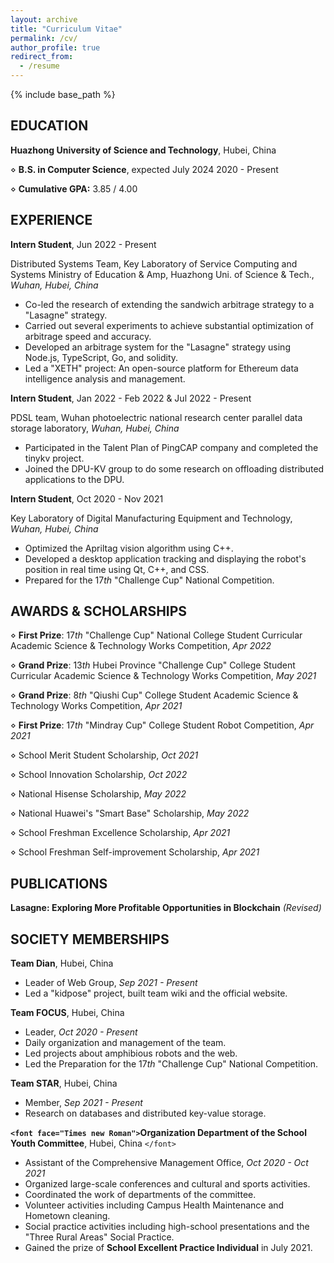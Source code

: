 ```yaml
---
layout: archive
title: "Curriculum Vitae"
permalink: /cv/
author_profile: true
redirect_from:
  - /resume
---
```

{% include base_path %}

## EDUCATION

**Huazhong University of Science and Technology**, Hubei, China

⋄  **B.S. in Computer Science**, expected July 2024 2020 - Present

⋄  **Cumulative GPA:** 3.85 / 4.00

## EXPERIENCE

**Intern Student**,  Jun 2022 - Present

Distributed Systems Team, Key Laboratory of Service Computing and Systems Ministry of Education & Amp, Huazhong Uni. of Science & Tech., *Wuhan, Hubei, China*

- Co-led the research of extending the sandwich arbitrage strategy to a "Lasagne" strategy.
- Carried out several experiments to achieve substantial optimization of arbitrage speed and accuracy.
- Developed an arbitrage system for the "Lasagne" strategy using Node.js, TypeScript, Go, and solidity.
- Led a "XETH" project: An open-source platform for Ethereum data intelligence analysis and management.

**Intern Student**,  Jan 2022 - Feb 2022 & Jul 2022 - Present

PDSL team, Wuhan photoelectric national research center parallel data storage laboratory, *Wuhan, Hubei, China*

- Participated in the Talent Plan of PingCAP company and completed the tinykv project.
- Joined the DPU-KV group to do some research on offloading distributed applications to the DPU.

**Intern Student**,  Oct 2020 - Nov 2021

Key Laboratory of Digital Manufacturing Equipment and Technology, *Wuhan, Hubei, China*

- Optimized the Apriltag vision algorithm using C++.
- Developed a desktop application tracking and displaying the robot's position in real time using Qt, C++, and CSS.
- Prepared for the 17*th* "Challenge Cup" National Competition.

## AWARDS & SCHOLARSHIPS

⋄  **First Prize**: 17*th* "Challenge Cup" National College Student Curricular Academic Science & Technology Works Competition, *Apr 2022*

⋄  **Grand Prize**: 13*th* Hubei Province "Challenge Cup" College Student Curricular Academic Science & Technology Works Competition, *May 2021*

⋄  **Grand Prize**: 8*th* "Qiushi Cup" College Student Academic Science & Technology Works Competition, *Apr 2021*

⋄  **First Prize**: 17*th* "Mindray Cup" College Student Robot Competition, *Apr 2021*

⋄  School Merit Student Scholarship, *Oct 2021*

⋄  School Innovation Scholarship, *Oct 2022*

⋄  National Hisense Scholarship, *May 2022*

⋄  National Huawei's "Smart Base" Scholarship, *May 2022*

⋄  School Freshman Excellence Scholarship, *Apr 2021*

⋄  School Freshman Self-improvement Scholarship, *Apr 2021*

## PUBLICATIONS

**Lasagne: Exploring More Profitable Opportunities in Blockchain** *(Revised)*

## SOCIETY MEMBERSHIPS

**Team Dian**, Hubei, China

- Leader of Web Group, *Sep 2021 - Present*
- Led a "kidpose" project, built team wiki and the official website.

**Team FOCUS**, Hubei, China

- Leader, *Oct 2020 - Present*
- Daily organization and management of the team.
- Led projects about amphibious robots and the web.
- Led the Preparation for the 17*th* "Challenge Cup" National Competition.

**Team STAR**, Hubei, China

- Member, *Sep 2021 - Present*
- Research on databases and distributed key-value storage.

**`<font face="Times new Roman">`Organization Department of the School Youth Committee**, Hubei, China `</font>`

- Assistant of the Comprehensive Management Office, *Oct 2020 - Oct 2021*
- Organized large-scale conferences and cultural and sports activities.
- Coordinated the work of departments of the committee.
- Volunteer activities including Campus Health Maintenance and Hometown cleaning.
- Social practice activities including high-school presentations and the "Three Rural Areas" Social Practice.
- Gained the prize of **School Excellent Practice Individual** in July 2021.
